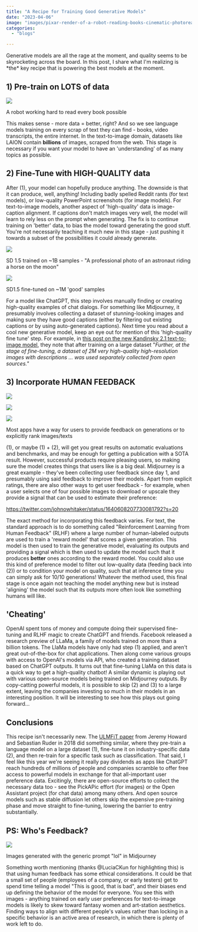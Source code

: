 ```yaml
---
title: "A Recipe for Training Good Generative Models"
date: "2023-04-06"
image: "images/pixar-render-of-a-robot-reading-books-cinematic-photoreal-golden-hour-library-beautiful-.png"
categories:
  - "blogs"

---
```


Generative models are all the rage at the moment, and quality seems to be skyrocketing across the board. In this post, I share what I'm realizing is \*the\* key recipe that is powering the best models at the moment.

## 1) Pre-train on LOTS of data

![](images/pixar-render-of-a-robot-reading-books-cinematic-photoreal-golden-hour-library-beautiful-.png)

A robot working hard to read every book possible

This makes sense - more data = better, right? And so we see language models training on every scrap of text they can find - books, video transcripts, the entire internet. In the text-to-image domain, datasets like LAION contain **billions** of images, scraped from the web. This stage is necessary if you want your model to have an 'understanding' of as many topics as possible.

## 2) Fine-Tune with HIGH-QUALITY data

After (1), your model can hopefully produce anything. The downside is that it can produce, well, anything! Including badly spelled Reddit rants (for text models), or low-quality PowerPoint screenshots (for image models). For text-to-image models, another aspect of 'high-quality' data is image-caption alignment. If captions don't match images very well, the model will learn to rely less on the prompt when generating. The fix is to continue training on 'better' data, to bias the model toward generating the good stuff. You're not necessarily teaching it much new in this stage - just pushing it towards a subset of the possibilities it could already generate.

![](images/screenshot-from-2023-04-06-09-16-42.png)

SD 1.5 trained on ~1B samples - "A professional photo of an astronaut riding a horse on the moon"

![](images/screenshot-from-2023-04-06-09-15-38.png)

SD1.5 fine-tuned on ~1M 'good' samples

For a model like ChatGPT, this step involves manually finding or creating high-quality examples of chat dialogs. For something like Midjourney, it presumably involves collecting a dataset of stunning-looking images and making sure they have good captions (either by filtering out existing captions or by using auto-generated captions). Next time you read about a cool new generative model, keep an eye out for mention of this 'high-quality fine tune' step. For example, in [this post on the new Kandinsky 2.1 text-to-image model](https://habr.com/ru/companies/sberbank/articles/725282/), they note that after training on a large dataset "_Further, at the stage of fine-tuning, a dataset of 2M very high-quality high-resolution images with descriptions ... was used separately collected from open sources."_

## 3) Incorporate HUMAN FEEDBACK

![](images/screenshot-from-2023-04-06-09-30-56.png)

![](images/screenshot-from-2023-04-06-09-26-48.png)

![](images/screenshot-from-2023-04-06-09-25-39.png)

Most apps have a way for users to provide feedback on generations or to explicitly rank images/texts

(1), or maybe (1) + (2), will get you great results on automatic evaluations and benchmarks, and may be enough for getting a publication with a SOTA result. However, successful products require pleasing users, so making sure the model creates things that users like is a big deal. Midjourney is a great example - they've been collecting user feedback since day 1, and presumably using said feedback to improve their models. Apart from explicit ratings, there are also other ways to get user feedback - for example, when a user selects one of four possible images to download or upscale they provide a signal that can be used to estimate their preference:

https://twitter.com/johnowhitaker/status/1640608207730081792?s=20

The exact method for incorporating this feedback varies. For text, the standard approach is to do something called "Reinforcement Learning from Human Feedback" (RLHF) where a large number of human-labeled outputs are used to train a 'reward model' that scores a given generation. This model is then used to train the generative model, evaluating its outputs and providing a signal which is then used to update the model such that it produces **better** ones according to the reward model. You could also use this kind of preference model to filter out low-quality data (feeding back into (2)) or to condition your model on quality, such that at inference time you can simply ask for 10/10 generations! Whatever the method used, this final stage is once again not teaching the model anything new but is instead 'aligning' the model such that its outputs more often look like something humans will like.

## 'Cheating'

OpenAI spent tons of money and compute doing their supervised fine-tuning and RLHF magic to create ChatGPT and friends. Facebook released a research preview of LLaMa, a family of models trained on more than a billion tokens. The LlaMa models have only had step (1) applied, and aren't great out-of-the-box for chat applications. Then along come various groups with access to OpenAI's models via API, who created a training dataset based on ChatGPT outputs. It turns out that fine-tuning LlaMa on this data is a quick way to get a high-quality chatbot! A similar dynamic is playing out with various open-source models being trained on Midjourney outputs. By copy-catting powerful models, it is possible to skip (2) and (3) to a large extent, leaving the companies investing so much in their models in an interesting position. It will be interesting to see how this plays out going forward...

## Conclusions

This recipe isn't necessarily new. The [ULMFiT paper](https://arxiv.org/abs/1801.06146) from Jeremy Howard and Sebastian Ruder in 2018 did something similar, where they pre-train a language model on a large dataset (1), fine-tune it on industry-specific data (2), and then re-train for a specific task such as classification. That said, I feel like this year we're seeing it really pay dividends as apps like ChatGPT reach hundreds of millions of people and companies scramble to offer free access to powerful models in exchange for that all-important user preference data. Excitingly, there are open-source efforts to collect the necessary data too - see the PickAPic effort (for images) or the Open Assistant project (for chat data) among many others. And open source models such as stable diffusion let others skip the expensive pre-training phase and move straight to fine-tuning, lowering the barrier to entry substantially.

## PS: Who's Feedback?

![](images/grid_0.png)

Images generated with the generic prompt "lol" in Midjourney

Something worth mentioning (thanks @LuciaCKun for highlighting this) is that using human feedback has some ethical considerations. It could be that a small set of people (employees of a company, or early testers) get to spend time telling a model "This is good, that is bad", and their biases end up defining the behavior of the model for everyone. You see this with images - anything trained on early user preferences for text-to-image models is likely to skew toward fantasy women and art-station aesthetics. Finding ways to align with different people's values rather than locking in a specific behavior is an active area of research, in which there is plenty of work left to do.
